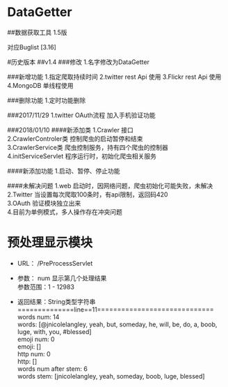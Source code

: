 # DataGetter
##数据获取工具 1.5版

对应Buglist [3.16]  


#历史版本
##v1.4
###修改
1.名字修改为DataGetter

###新增功能
1.指定爬取持续时间
2.twitter rest Api 使用
3.Flickr rest Api 使用
4.MongoDB 单线程使用

###删除功能
1.定时功能删除

###2017/11/29
1.twitter OAuth流程 加入手机验证功能

###2018/01/10
####新添加类
1.Crawler 接口  
2.CrawlerControler类 控制爬虫的启动暂停和结束  
3.CrawlerService类 爬虫控制服务，持有四个爬虫的控制器  
4.initServiceServlet 程序运行时，初始化爬虫相关服务  

####新添加功能
1.启动、暂停、停止功能

####未解决问题
1.web 启动时，因网络问题，爬虫初始化可能失败，未解决  
2.Twitter 当设置每次爬取100条时，有api限制，返回码420  
3.OAuth 验证模块独立出来  
4.目前为单例模式，多人操作存在冲突问题

# 预处理显示模块
* URL： /PreProcessServlet  

* 参数： num  显示第几个处理结果  
参数范围：1 - 12983  

* 返回结果：String类型字符串  
==============line==11=============================  
words num: 14  
words: [@jnicolelangley, yeah, but, someday, he, will, be, do, a, boob, luge, with, you, #blessed]  
emoji num: 0  
emoji: []  
http num: 0  
http: []  
words num after stem: 6  
words stem: [jnicolelangley, yeah, someday, boob, luge, blessed]  